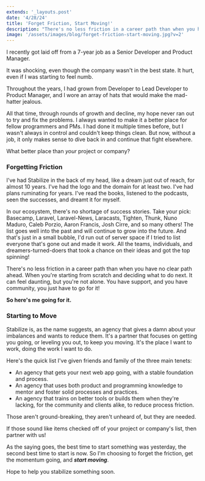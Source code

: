 ```yaml
---
extends: '_layouts.post'
date: '4/28/24'
title: 'Forget Friction, Start Moving!'
description: "There's no less friction in a career path than when you have no clear path ahead. When you're starting from scratch and deciding what to do next. It can feel daunting, but you're not alone. You have support, and you have community, you just have to go for it!"
image: '/assets/images/blog/forget-friction-start-moving.jpg?v=2'
---
```

I recently got laid off from a 7-year job as a Senior Developer and Product Manager.

It was shocking, even though the company wasn't in the best state. It hurt, even if I was starting to feel numb.

Throughout the years, I had grown from Developer to Lead Developer to Product Manager, and I wore an array of hats that would make the mad-hatter jealous.

All that time, through rounds of growth and decline, my hope never ran out to try and fix the problems. I always wanted to make it a better place for fellow programmers and PMs. I had done it multiple times before, but I wasn't always in control and couldn't keep things clean. But now, without a job, it only makes sense to dive back in and continue that fight elsewhere.

What better place than *your* project or company?

### Forgetting Friction

I've had Stabilize in the back of my head, like a dream just out of reach, for almost 10 years. I've had the logo and the domain for at least two. I've had plans ruminating for years. I've read the books, listened to the podcasts, seen the successes, and dreamt it for myself.

In our ecosystem, there's no shortage of success stories. Take your pick: Basecamp, Laravel, Laravel-News, Laracasts, Tighten, Thunk, Nuno Maduro, Caleb Porzio, Aaron Francis, Josh Cirre, and so many others! The list goes well into the past and will continue to grow into the future. And that's just in a small bubble, I'd run out of server space if I tried to list everyone that's gone out and made it work. All the teams, individuals, and dreamers-turned-doers that took a chance on their ideas and got the top spinning!

There's no less friction in a career path than when you have no clear path ahead. When you're starting from scratch and deciding what to do next. It can feel daunting, but you're not alone. You have support, and you have community, you just have to go for it!

**So here's me going for it.**

### Starting to Move
Stabilize is, as the name suggests, an agency that gives a damn about your imbalances and wants to reduce them. It's a partner that focuses on getting you going, or leveling you out, to keep you moving. It's the place I want to work, doing the work I want to do.

Here's the quick list I've given friends and family of the three main tenets:

- An agency that gets your next web app going, with a stable foundation and process.
- An agency that uses both product and programming knowledge to mentor and foster solid processes and practices.
- An agency that trains on better tools or builds them when they're lacking, for the community and clients alike, to reduce process friction.

Those aren't ground-breaking, they aren't unheard of, but they are needed.

If those sound like items checked off of your project or company's list, then partner with us!

As the saying goes, the best time to start something was yesterday, the second best time to start is now. So I'm choosing to forget the friction, get the momentum going, and ***start moving***.

Hope to help you stabilize something soon.
